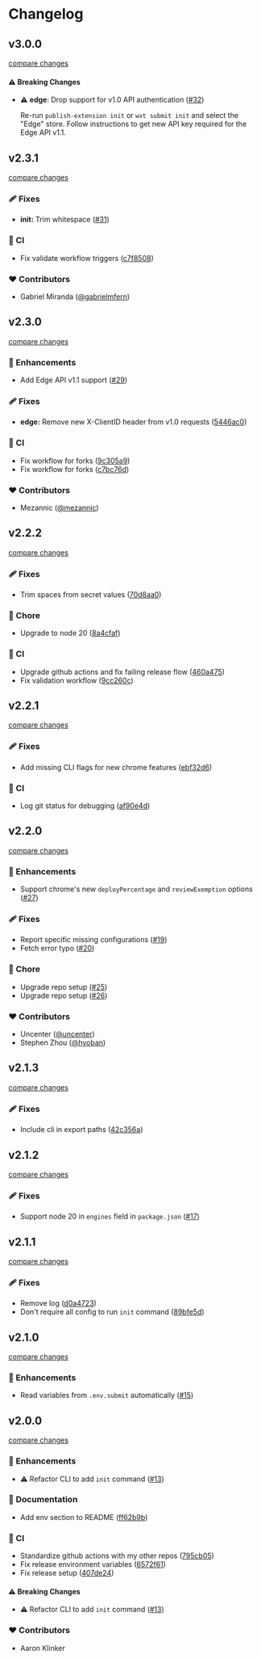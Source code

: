 # Changelog

## v3.0.0

[compare changes](https://github.com/aklinker1/publish-browser-extension/compare/v2.3.0...v3.0.0)

#### ⚠️ Breaking Changes

- ⚠️ **edge**: Drop support for v1.0 API authentication ([#32](https://github.com/aklinker1/publish-browser-extension/pull/32))

  Re-run `publish-extension init` or `wxt submit init` and select the "Edge" store. Follow instructions to get new API key required for the Edge API v1.1.

## v2.3.1

[compare changes](https://github.com/aklinker1/publish-browser-extension/compare/v2.3.0...v2.3.1)

### 🩹 Fixes

- **init:** Trim whitespace ([#31](https://github.com/aklinker1/publish-browser-extension/pull/31))

### 🤖 CI

- Fix validate workflow triggers ([c7f8508](https://github.com/aklinker1/publish-browser-extension/commit/c7f8508))

### ❤️ Contributors

- Gabriel Miranda ([@gabrielmfern](http://github.com/gabrielmfern))

## v2.3.0

[compare changes](https://github.com/aklinker1/publish-browser-extension/compare/v2.2.2...v2.3.0)

### 🚀 Enhancements

- Add Edge API v1.1 support ([#29](https://github.com/aklinker1/publish-browser-extension/pull/29))

### 🩹 Fixes

- **edge:** Remove new X-ClientID header from v1.0 requests ([5446ac0](https://github.com/aklinker1/publish-browser-extension/commit/5446ac0))

### 🤖 CI

- Fix workflow for forks ([9c305a9](https://github.com/aklinker1/publish-browser-extension/commit/9c305a9))
- Fix workflow for forks ([c7bc76d](https://github.com/aklinker1/publish-browser-extension/commit/c7bc76d))

### ❤️ Contributors

- Mezannic ([@mezannic](http://github.com/mezannic))

## v2.2.2

[compare changes](https://github.com/aklinker1/publish-browser-extension/compare/v2.2.1...v2.2.2)

### 🩹 Fixes

- Trim spaces from secret values ([70d8aa0](https://github.com/aklinker1/publish-browser-extension/commit/70d8aa0))

### 🏡 Chore

- Upgrade to node 20 ([8a4cfaf](https://github.com/aklinker1/publish-browser-extension/commit/8a4cfaf))

### 🤖 CI

- Upgrade github actions and fix failing release flow ([460a475](https://github.com/aklinker1/publish-browser-extension/commit/460a475))
- Fix validation workflow ([9cc260c](https://github.com/aklinker1/publish-browser-extension/commit/9cc260c))

## v2.2.1

[compare changes](https://github.com/aklinker1/publish-browser-extension/compare/v2.2.0...v2.2.1)

### 🩹 Fixes

- Add missing CLI flags for new chrome features ([ebf32d6](https://github.com/aklinker1/publish-browser-extension/commit/ebf32d6))

### 🤖 CI

- Log git status for debugging ([af90e4d](https://github.com/aklinker1/publish-browser-extension/commit/af90e4d))

## v2.2.0

[compare changes](https://github.com/aklinker1/publish-browser-extension/compare/v2.1.3...v2.2.0)

### 🚀 Enhancements

- Support chrome's new `deployPercentage` and `reviewExemption` options ([#27](https://github.com/aklinker1/publish-browser-extension/pull/27))

### 🩹 Fixes

- Report specific missing configurations ([#19](https://github.com/aklinker1/publish-browser-extension/pull/19))
- Fetch error typo ([#20](https://github.com/aklinker1/publish-browser-extension/pull/20))

### 🏡 Chore

- Upgrade repo setup ([#25](https://github.com/aklinker1/publish-browser-extension/pull/25))
- Upgrade repo setup ([#26](https://github.com/aklinker1/publish-browser-extension/pull/26))

### ❤️ Contributors

- Uncenter ([@uncenter](http://github.com/uncenter))
- Stephen Zhou ([@hyoban](http://github.com/hyoban))

## v2.1.3

[compare changes](https://github.com/aklinker1/publish-browser-extension/compare/v2.1.2...v2.1.3)

### 🩹 Fixes

- Include cli in export paths ([42c356a](https://github.com/aklinker1/publish-browser-extension/commit/42c356a))

## v2.1.2

[compare changes](https://github.com/aklinker1/publish-browser-extension/compare/v2.1.1...v2.1.2)

### 🩹 Fixes

- Support node 20 in `engines` field in `package.json` ([#17](https://github.com/aklinker1/publish-browser-extension/pull/17))

## v2.1.1

[compare changes](https://github.com/aklinker1/publish-browser-extension/compare/v2.1.0...v2.1.1)

### 🩹 Fixes

- Remove log ([d0a4723](https://github.com/aklinker1/publish-browser-extension/commit/d0a4723))
- Don't require all config to run `init` command ([89bfe5d](https://github.com/aklinker1/publish-browser-extension/commit/89bfe5d))

## v2.1.0

[compare changes](https://github.com/aklinker1/publish-browser-extension/compare/v2.0.0...v2.1.0)

### 🚀 Enhancements

- Read variables from `.env.submit` automatically ([#15](https://github.com/aklinker1/publish-browser-extension/pull/15))

## v2.0.0

[compare changes](https://github.com/aklinker1/publish-browser-extension/compare/v1.4.1...v2.0.0)

### 🚀 Enhancements

- ⚠️ Refactor CLI to add `init` command ([#13](https://github.com/aklinker1/publish-browser-extension/pull/13))

### 📖 Documentation

- Add env section to README ([ff62b9b](https://github.com/aklinker1/publish-browser-extension/commit/ff62b9b))

### 🤖 CI

- Standardize github actions with my other repos ([795cb05](https://github.com/aklinker1/publish-browser-extension/commit/795cb05))
- Fix release environment variables ([6572f61](https://github.com/aklinker1/publish-browser-extension/commit/6572f61))
- Fix release setup ([407de24](https://github.com/aklinker1/publish-browser-extension/commit/407de24))

#### ⚠️ Breaking Changes

- ⚠️ Refactor CLI to add `init` command ([#13](https://github.com/aklinker1/publish-browser-extension/pull/13))

### ❤️ Contributors

- Aaron Klinker
